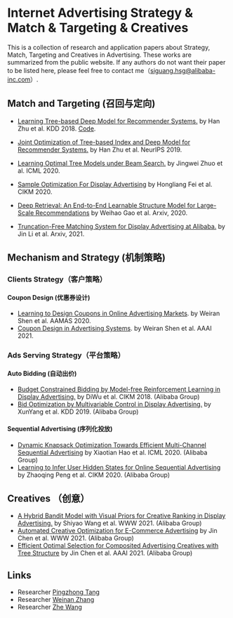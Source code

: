 # Internet Advertising Strategy & Match & Targeting & Creatives
This is a collection of research and application papers about Strategy, Match, Targeting and Creatives in Advertising. These works are summarized from the public website. If any authors do not want their paper to be listed here, please feel free to contact me（siguang.hsg@alibaba-inc.com）.

## Match and Targeting (召回与定向)

- [Learning Tree-based Deep Model for Recommender Systems.](http://arxiv.org/abs/1801.02294v1) by Han Zhu et al. KDD 2018. [Code](https://github.com/alibaba/x-deeplearning/wiki/%E6%B7%B1%E5%BA%A6%E6%A0%91%E5%8C%B9%E9%85%8D%E6%A8%A1%E5%9E%8B(TDM)).

- [Joint Optimization of Tree-based Index and Deep Model for Recommender Systems.](http://arxiv.org/pdf/1902.07565.pdf) by Han Zhu et al. NeurIPS 2019.

- [Learning Optimal Tree Models under Beam Search.](http://arxiv.org/abs/2006.15408) by Jingwei Zhuo et al. ICML 2020. 

- [Sample Optimization For Display Advertising](https://dl.acm.org/doi/abs/10.1145/3340531.3412162) by Hongliang Fei et al. CIKM 2020.

- [Deep Retrieval: An End-to-End Learnable Structure Model for Large-Scale Recommendations](https://arxiv.org/abs/2007.07203) by Weihao Gao et al. Arxiv, 2020.

- [Truncation-Free Matching System for Display Advertising at Alibaba.](https://arxiv.org/pdf/2102.09283) by Jin Li et al. Arxiv, 2021.


## Mechanism and Strategy (机制策略)

### Clients Strategy（客户策略）
#### Coupon Design (优惠券设计)
- [Learning to Design Coupons in Online Advertising Markets](http://ifaamas.org/Proceedings/aamas2020/pdfs/p1242.pdf). by Weiran Shen et al. AAMAS 2020.
- [Coupon Design in Advertising Systems](https://www.weiran-shen.info/swr_page_files/coupon_design_in_advertising_systems.pdf). by Weiran Shen et al. AAAI 2021.

### Ads Serving Strategy（平台策略）
#### Auto Bidding (自动出价)
- [Budget Constrained Bidding by Model-free Reinforcement Learning in Display Advertising.](https://arxiv.org/abs/1802.08365) by DiWu et al. CIKM 2018. (Alibaba Group)
- [Bid Optimization by Multivariable Control in Display Advertising.](https://arxiv.org/abs/1905.10928) by XunYang et al. KDD 2019. (Alibaba Group)

#### Sequential Advertising (序列化投放)
- [Dynamic Knapsack Optimization Towards Efficient Multi-Channel Sequential Advertising](https://arxiv.org/abs/2006.16312) by Xiaotian Hao et al. ICML 2020. (Alibaba Group)
- [Learning to Infer User Hidden States for Online Sequential Advertising](https://arxiv.org/abs/2009.01453) by Zhaoqing Peng et al. CIKM 2020. (Alibaba Group)


## Creatives （创意）
- [A Hybrid Bandit Model with Visual Priors for Creative Ranking in Display Advertising.](https://arxiv.org/abs/2102.04033?spm=ata.13261165.0.0.20a15452AbEw3D&file=2102.04033) by Shiyao Wang et al. WWW 2021. (Alibaba Group)
- [Automated Creative Optimization for E-Commerce Advertising](https://zheng-kai.com/paper/aaai_2021_chen.pdf?spm=ata.13261165.0.0.20a15452AbEw3D&file=aaai_2021_chen.pdf) by Jin Chen et al. WWW 2021. (Alibaba Group)
- [Efficient Optimal Selection for Composited Advertising Creatives
with Tree Structure](https://zheng-kai.com/paper/aaai_2021_chen.pdf) by Jin Chen et al. AAAI 2021. (Alibaba Group)

## Links
- Researcher [Pingzhong Tang](http://people.iiis.tsinghua.edu.cn/~kenshin/)
- Researcher [Weinan Zhang](https://github.com/wnzhang/rtb-papers)
- Researcher [Zhe Wang](https://github.com/wzhe06/Ad-papers)
